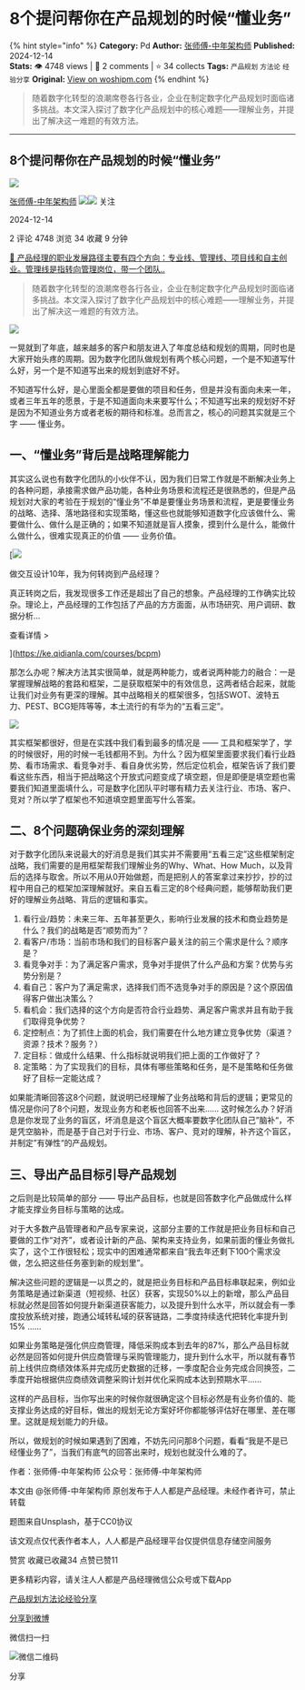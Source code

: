 # 8个提问帮你在产品规划的时候“懂业务”
{% hint style="info" %}
**Category:** Pd
**Author:** [张师傅-中年架构师](https://www.woshipm.com/u/140030)
**Published:** 2024-12-14  
**Stats:** 👁️ 4748 views | 💬 2 comments | ⭐ 34 collects
**Tags:** `产品规划` `方法论` `经验分享`
**Original:** [View on woshipm.com](https://www.woshipm.com/pd/6156173.html)
{% endhint %}
> 随着数字化转型的浪潮席卷各行各业，企业在制定数字化产品规划时面临诸多挑战。本文深入探讨了数字化产品规划中的核心难题——理解业务，并提出了解决这一难题的有效方法。

---

## 8个提问帮你在产品规划的时候“懂业务”

[![](https://image.woshipm.com/wp-files/2016/09/header副本.jpg!/both/72x72)](https://www.woshipm.com/u/140030)

[张师傅-中年架构师](https://www.woshipm.com/u/140030) ![](https://static.woshipm.com/tag/1101_1@2x.png)![](https://static.woshipm.com/tag/1301_1@2x.png) 关注

2024-12-14

2 评论 4748 浏览 34 收藏 9 分钟

[🔗 产品经理的职业发展路径主要有四个方向：专业线、管理线、项目线和自主创业。管理线是指转向管理岗位，带一个团队..](https://ke.qidianla.com/courses/90pm)

> 随着数字化转型的浪潮席卷各行各业，企业在制定数字化产品规划时面临诸多挑战。本文深入探讨了数字化产品规划中的核心难题——理解业务，并提出了解决这一难题的有效方法。

![](https://image.woshipm.com/2023/07/07/47087d62-1c97-11ee-94c6-00163e0b5ff3.jpg)

一晃就到了年底，越来越多的客户和朋友进入了年度总结和规划的周期，同时也是大家开始头疼的周期。因为数字化团队做规划有两个核心问题，一个是不知道写什么好，另一个是不知道写出来的规划到底好不好。

不知道写什么好，是心里面全都是要做的项目和任务，但是并没有面向未来一年，或者三年五年的愿景，于是不知道面向未来要写什么；不知道写出来的规划好不好是因为不知道业务方或者老板的期待和标准。总而言之，核心的问题其实就是三个字 —— 懂业务。

## 一、“懂业务”背后是战略理解能力

其实这么说也有数字化团队的小伙伴不认，因为我们日常工作就是不断解决业务上的各种问题，承接需求做产品功能，各种业务场景和流程还是很熟悉的，但是产品规划对大家的考验在于规划的“懂业务”不单是要懂业务场景和流程，更是要懂业务的战略、选择、落地路径和实现策略，懂这些也就能够知道数字化应该做什么、需要做什么、做什么是正确的；如果不知道就是盲人摸象，摸到什么是什么，能做什么做什么，很难实现真正的价值 —— 业务价值。

[![](https://image.woshipm.com/2023/08/02/769bf6f4-30e6-11ee-b3cb-00163e0b5ff3.png)

做交互设计10年，我为何转岗到产品经理？

真正转岗之后，我发现很多工作还是超出了自己的想象。产品经理的工作确实比较杂。理论上，产品经理的工作包括了产品的方方面面，从市场研究、用户调研、数据分析...

查看详情 >

](https://ke.qidianla.com/courses/bcpm)

那怎么办呢？解决方法其实很简单，就是两种能力，或者说两种能力的融合：一是掌握理解战略的套路和框架，二是获取框架中的有效信息，这两者结合起来，就能让我们对业务有更深的理解。其中战略相关的框架很多，包括SWOT、波特五力、PEST、BCG矩阵等等，本土流行的有华为的“五看三定”。

![](https://image.woshipm.com/wp-files/2024/12/6kdmIHkVuDjo82C4nkcg.png)

其实框架都很好，但是在实践中我们看到最多的情况是 —— 工具和框架学了，学的时候很好，用的时候一毛钱都用不到。为什么？因为框架里面要求我们看行业趋势、看市场需求、看竞争对手、看自身优劣势，然后定位机会，框架告诉了我们要看这些东西，相当于把战略这个开放式问题变成了填空题，但是即便是填空题也需要我们知道里面填什么，可是数字化团队平时哪有精力去关注行业、市场、客户、竞对？所以学了框架也不知道填空题里面写什么答案。

## 二、8个问题确保业务的深刻理解

对于数字化团队来说最大的好消息是我们其实并不需要用“五看三定”这些框架制定战略，我们需要的是用框架帮我们理解业务的Why、What、How Much，以及背后的选择与取舍。所以不用从0开始做题，而是把别人的答案拿过来抄抄，抄的过程中用自己的框架加深理解就好。来自五看三定的8个经典问题，能够帮助我们更好的理解业务战略、背后的逻辑和事实。

1.  看行业/趋势：未来三年、五年甚至更久，影响行业发展的技术和商业趋势是什么？我们的战略是否“顺势而为”？
2.  看客户/市场：当前市场和我们的目标客户最关注的前三个需求是什么？顺序是？
3.  看竞争对手：为了满足客户需求，竞争对手提供了什么产品和方案？优势与劣势分别是？
4.  看自己：客户为了满足需求，选择我们而不选竞争对手的原因是？这个原因值得客户做出决策么？
5.  看机会：我们选择的这个方向是否符合行业趋势、满足客户需求并且有助于我们取得竞争优势？
6.  定控制点：为了抓住上面的机会，我们需要在什么地方建立竞争优势（渠道？资源？技术？服务？）
7.  定目标：做成什么结果、什么指标就说明我们把上面的工作做好了？
8.  定策略：为了实现我们的目标，具体有哪些策略和任务，是不是策略和任务做好了目标一定能达成？

如果能清晰回答这8个问题，就说明已经理解了业务战略和背后的逻辑；更常见的情况是你问了8个问题，发现业务方和老板也回答不出来…… 这时候怎么办？好消息是你发现了业务的盲区，坏消息是这个盲区大概率要数字化团队自己”脑补“，不是凭空脑补，而是基于自己对于行业、市场、客户、竞对的理解，补齐这个盲区，并制定”有弹性“的产品规划。

## 三、导出产品目标引导产品规划

之后则是比较简单的部分 —— 导出产品目标，也就是回答数字化产品做成什么样才能支撑业务目标与策略的达成。

对于大多数产品管理者和产品专家来说，这部分主要的工作就是把业务目标和自己要做的工作“对齐”，或者设计新的产品、架构来支持业务，如果前面的懂业务做扎实了，这个工作很轻松；现实中的困难通常都来自“我去年还剩下100个需求没做，怎么把这些任务塞到新的规划里”。

解决这些问题的逻辑是一以贯之的，就是把业务目标和产品目标串联起来，例如业务策略是通过新渠道（短视频、社区）获客，实现50%以上的新增，那么产品目标就必然是回答如何提升新渠道获客能力，以及提升到什么水平，所以就会有一季度投放系统对接，跑通公域转私域的获客链路，二季度持续迭代把转化率提升到15% ……

如果业务策略是强化供应商管理，降低采购成本到去年的87%，那么产品目标就必然是回答如何提升供应商管理与采购管理能力，提升到什么水平，所以就有春节前上线供应商绩效体系并完成历史数据的迁移，一季度配合业务完成合同换签，二季度开始根据供应商绩效调整采购计划并优化采购成本达到预期水平……

这样的产品目标，当你写出来的时候你就很确定这个目标必然是有业务价值的、能支撑业务达成的好目标，做出的规划无论方案好坏你都能够评估好在哪里、差在哪里。这就是规划能力的升级。

所以，做规划的时候如果遇到了困难，不妨先问问那8个问题，看看“我是不是已经懂业务了”，当我们有底气的回答出来时，规划也就没什么难的了。

作者：张师傅-中年架构师 公众号：张师傅-中年架构师

本文由 @张师傅-中年架构师 原创发布于人人都是产品经理。未经作者许可，禁止转载

题图来自Unsplash，基于CC0协议

该文观点仅代表作者本人，人人都是产品经理平台仅提供信息存储空间服务

赞赏 收藏已收藏34 点赞已赞11

更多精彩内容，请关注人人都是产品经理微信公众号或下载App

[产品规划](https://www.woshipm.com/tag/%e4%ba%a7%e5%93%81%e8%a7%84%e5%88%92)[方法论](https://www.woshipm.com/tag/%e6%96%b9%e6%b3%95%e8%ae%ba)[经验分享](https://www.woshipm.com/tag/%e7%bb%8f%e9%aa%8c%e5%88%86%e4%ba%ab)

[分享到微博](https://service.weibo.com/share/share.php?appkey=2775287854&title=8个提问帮你在产品规划的时候“懂业务”&url=https://www.woshipm.com/pd/6156173.html&pic=https://image.woshipm.com/2023/07/07/47087d62-1c97-11ee-94c6-00163e0b5ff3.jpg)

微信扫一扫

![微信二维码](https://api.pwmqr.com/qrcode/create/?url=https://www.woshipm.com/pd/6156173.html)

分享